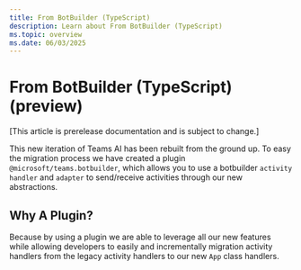 ```yaml
---
title: From BotBuilder (TypeScript)
description: Learn about From BotBuilder (TypeScript)
ms.topic: overview
ms.date: 06/03/2025
---
```


# From BotBuilder (TypeScript) (preview)

[This article is prerelease documentation and is subject to change.]

This new iteration of Teams AI has been rebuilt from the ground up. To easy the migration process
we have created a plugin `@microsoft/teams.botbuilder`, which allows you to use a botbuilder `activity handler`
and `adapter` to send/receive activities through our new abstractions.

## Why A Plugin?

Because by using a plugin we are able to leverage all our new features while allowing developers to easily and incrementally
migration activity handlers from the legacy activity handlers to our new `App` class handlers.